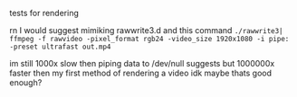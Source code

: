 tests for rendering

rn I would suggest mimiking rawwrite3.d and this command
`./rawwrite3| ffmpeg -f rawvideo -pixel_format rgb24 -video_size 1920x1080 -i pipe: -preset ultrafast out.mp4`

im still 1000x slow then piping data to /dev/null suggests but 1000000x faster then my first method of rendering a video
idk maybe thats good enough?